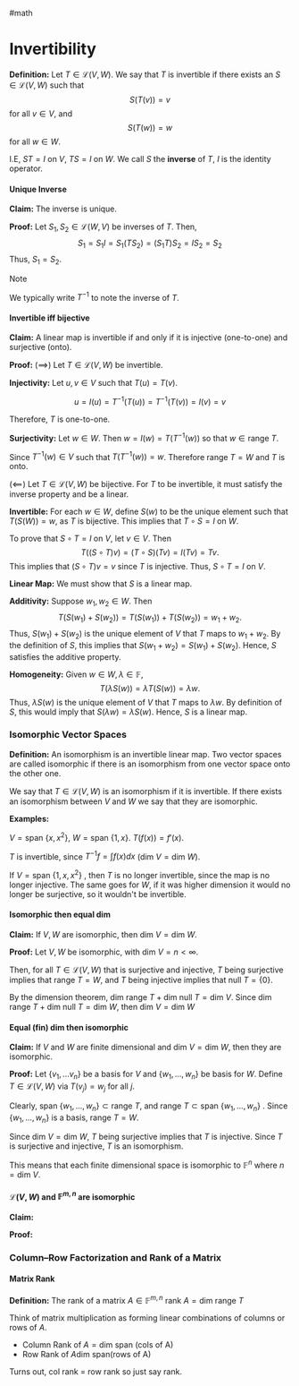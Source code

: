 #math 
# Invertibility

**Definition:** Let $T \in \mathcal{L}(V,W)$. We say that $T$ is invertible if there exists an $S \in \mathcal{L}(V,W)$ such that $$S(T(v))= v$$ for all $v \in V$, and $$S(T(w))=w$$ for all $w \in W$. 

I.E,  $ST = I$ on $V$, $TS = I$ on $W$. We call $S$ the **inverse** of $T$, $I$ is the identity operator. 

#### Unique Inverse
**Claim:** The inverse is unique.

**Proof:** Let $S_1 , S_2 \in \mathcal{L}(W,V)$ be inverses of $T$. Then, $$S_1 = S_1 I = S_1 (TS_2) = (S_1T)S_2 = IS_2 = S_2$$
Thus, $S_1 = S_2$.

>[!NOTE] 
>We typically write $T^{-1}$ to note the inverse of $T$. 

#### Invertible iff bijective

**Claim:** A linear map is invertible if and only if it is injective (one-to-one) and surjective (onto).

**Proof:** ($\implies$) Let $T \in \mathcal{L}(V,W)$ be invertible. 

**Injectivity:** Let $u,v \in V$ such that $T(u) = T(v)$. 

$$u  = I(u) = T^{-1}(T(u)) = T^{-1}(T(v))=I(v)=v$$

Therefore, $T$ is one-to-one.

**Surjectivity:** Let $w \in W$. Then $w = I(w) = T(T^{-1}(w))$ so that $w \in \text{range }T$. 

Since $T^{-1}(w) \in V$ such that $T(T^{-1}(w))=w$. Therefore $\text{range }T = W$ and $T$ is onto. 


$(\impliedby)$ Let $T \in \mathcal{L}(V,W)$ be bijective. For $T$ to be invertible, it must satisfy the inverse property and be a linear.

**Invertible:** For each $w \in W$, define $S(w)$ to be the unique element such that $T(S(W))=w$, as $T$ is bijective. This implies that $T \circ S= I$ on $W$. 

To prove that $S \circ T = I$ on $V$, let $v \in V$. Then $$T((S \circ T)v) = (T \circ S)(Tv)= I (Tv) = Tv.$$
This implies that $(S \circ T)v = v$ since $T$ is injective. Thus, $S \circ T = I$ on $V$.

**Linear Map:** We must show that $S$ is a linear map.

**Additivity:** Suppose $w_1,w_2 \in W$. Then $$T(S(w_1)+S(w_2))=T(S(w_1)) + T(S(w_2)) = w_1+w_2.$$ Thus, $S(w_1)+S(w_2)$ is the unique element of $V$ that $T$ maps to $w_1+w_2$. By the definition of $S$, this implies that $S(w_1+w_2) = S(w_1)+S(w_2)$. Hence, $S$ satisfies the additive property.

**Homogeneity:** Given $w \in W, \lambda \in \mathbb{F}$, $$T(\lambda S(w)) = \lambda T(S(w)) = \lambda w.$$ Thus, $\lambda S(w)$ is the unique element of $V$ that $T$ maps to $\lambda w$. By definition of $S$, this would imply that $S(\lambda w) = \lambda S(w)$. Hence, $S$ is a linear map.


### Isomorphic Vector Spaces

**Definition:** An isomorphism is an invertible linear map. Two vector spaces are called isomorphic if there is an isomorphism from one vector space onto the other one.

We say that $T \in \mathcal{L}(V,W)$ is an isomorphism if it is invertible. If there exists an isomorphism between $V$ and $W$ we say that they are isomorphic.

**Examples:** 

$V = \text{span }\{x,x^2\}$, $W = \text{span }\{1,x\}$. $T(f(x)) = f'(x)$. 

$T$ is invertible, since $T^{-1}f = \int f(x) dx$ ($\text{dim }V = \text{dim }W$). 

If $V=\text{span }\{1,x,x^2\}$ , then $T$ is no longer invertible, since the map is no longer injective. The same goes for $W$, if it was higher dimension it would no longer be surjective, so it wouldn't be invertible.


#### Isomorphic then equal dim

**Claim:** If $V,W$ are isomorphic, then $\text{dim }V = \text{dim }W$.

**Proof:** Let $V,W$ be isomorphic, with $\text{dim }V= n < \infty$. 

Then, for all $T \in \mathcal{L}(V,W)$ that is surjective and injective, $T$ being surjective implies that $\text{range }T = W$, and $T$ being injective implies that $\text{null } T = \{0\}$.

By the dimension theorem, $\text{dim range }T + \text{dim null }T = \text{dim }V$. 
Since $\text{dim range }T + \text{dim null }T = \text{dim }W$, then $\text{dim }V = \text{dim }W$ 


#### Equal (fin) dim then isomorphic


**Claim:** If $V$ and $W$ are finite dimensional and $\text{dim }V = \text{dim }W$, then they are isomorphic.

**Proof:** Let $\{v_1,...v_n\}$ be a basis for $V$ and $\{w_1,...,w_n\}$ be basis for $W$. Define $T \in \mathcal{L}(V,W)$ via $T(v_j) =w_j$ for all $j$. 

Clearly, $\text{span }\{w_1,...,w_n\} \subset \text{range }T$, and $\text{range }T \subset \text{span }\{w_1,...,w_n\}$ . Since $\{w_1,...,w_n\}$ is a basis, $\text{range }T= W$. 

Since $\text{dim }V = \text{dim }W$, $T$ being surjective implies that $T$ is injective. Since $T$ is surjective and injective, $T$ is an isomorphism. 


This means that each finite dimensional space is isomorphic to $\mathbb{F}^n$ where $n = \text{dim }V$.
 




#### $\mathcal{L}(V,W)$ and $\mathbb{F}^{m,n}$ are isomorphic


**Claim:**

**Proof:**


### Column–Row Factorization and Rank of a Matrix

#### Matrix Rank

**Definition:** The rank of a matrix $A \in \mathbb{F}^{m,n}$ $\text{rank }A = \text{dim range }T$ 

Think of matrix multiplication as forming linear combinations of columns or rows of $A$.

- Column Rank of $A = \text{dim span (cols of A)}$ 
- Row Rank of $A \text{dim span(rows of A)}$  

Turns out, col rank = row rank so just say rank.